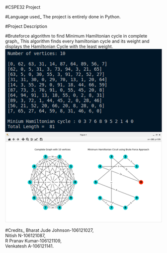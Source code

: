 #CSPE32 Project

#Language used\_
 The project is entirely done in Python.
 
#Project Description

 #Bruteforce algorithm to find Minimum Hamiltonian cycle in complete graph\_
  This algorithm finds every hamiltonian cycle and its weight and displays the Hamiltonian Cycle with the least weight.\
  ![](images/ham_bruteforce1.png)\
  ![](images/ham_bruteforce2.png)
 
#Credits\_
 Bharat Jude Johnson-106121027,\
 Nitish N-106121087,\
 R Pranav Kumar-106121109,\
 Venkatesh A-106121141.
